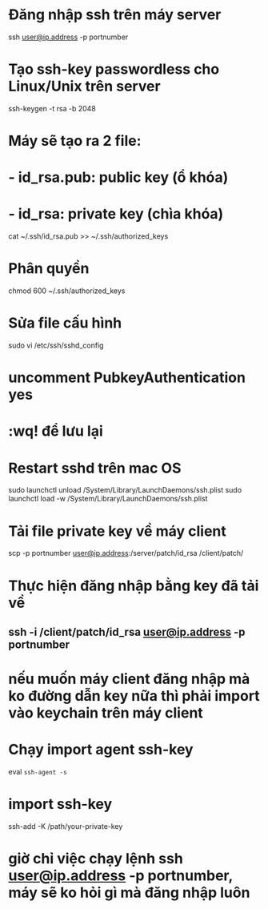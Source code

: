 # Đăng nhập ssh trên máy server
ssh user@ip.address -p portnumber
# Tạo ssh-key passwordless cho Linux/Unix trên server
ssh-keygen -t rsa -b 2048
# Máy sẽ tạo ra 2 file:
# - id_rsa.pub: public key (ổ khóa)
# - id_rsa: private key (chìa khóa)
cat ~/.ssh/id_rsa.pub >> ~/.ssh/authorized_keys
# Phân quyền
chmod 600 ~/.ssh/authorized_keys
# Sửa file cấu hình
sudo vi /etc/ssh/sshd_config
# uncomment PubkeyAuthentication yes
# :wq! để lưu lại
# Restart sshd trên mac OS
sudo launchctl unload /System/Library/LaunchDaemons/ssh.plist
sudo launchctl load -w /System/Library/LaunchDaemons/ssh.plist
# Tải file private key về máy client
scp -p portnumber user@ip.address:/server/patch/id_rsa /client/patch/
# Thực hiện đăng nhập bằng key đã tải về
ssh -i /client/patch/id_rsa user@ip.address -p portnumber
---------------------------------------------------------------
# nếu muốn máy client đăng nhập mà ko đường dẫn key nữa thì phải import vào keychain trên máy client 
# Chạy import agent ssh-key
eval `ssh-agent -s`
# import ssh-key
ssh-add -K /path/your-private-key
# giờ chỉ việc chạy lệnh ssh user@ip.address -p portnumber, máy sẽ ko hỏi gì mà đăng nhập luôn
